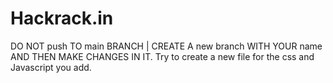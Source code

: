 # Hackrack.in
DO NOT push TO main BRANCH | CREATE A new branch WITH YOUR name AND THEN MAKE CHANGES IN IT.
Try to create a new file for the css and Javascript you add.
